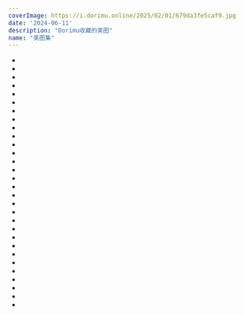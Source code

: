 ```yaml
---
coverImage: https://i.dorimu.online/2025/02/01/679da3fe5caf9.jpg
date: '2024-06-11'
description: "Dorimu收藏的美图"
name: "美图集"
---
```

- [](https://i.dorimu.online/2025/02/01/679da3fe5caf9.jpg)
- [](https://i.dorimu.online/2025/02/01/679da3fe31f23.jpg)
- [](https://i.dorimu.online/2025/02/01/679da3fc0f7ef.jpg)
- [](https://i.dorimu.online/2025/02/01/679da3f8d97e6.jpg)
- [](https://i.dorimu.online/2025/02/01/679da3f56754c.jpg)
- [](https://i.dorimu.online/2025/02/01/679da3f5b5e2a.jpg)
- [](https://i.dorimu.online/2025/02/01/679da3f5bf873.jpg)
- [](https://i.dorimu.online/2025/02/01/679da3f48a179.jpg)
- [](https://i.dorimu.online/2025/02/01/679da3f44f209.jpg)
- [](https://i.dorimu.online/2025/02/01/679da3f42580d.jpg)
- [](https://i.dorimu.online/2025/02/01/679da3f165bf1.jpg)
- [](https://i.dorimu.online/2025/02/01/679da3f1ab893.jpg)
- [](https://i.dorimu.online/2025/02/01/679da3edbd08c.jpg)
- [](https://i.dorimu.online/2025/02/01/679da3ee15cbf.jpg)
- [](https://i.dorimu.online/2025/02/01/679da3deea922.jpg)
- [](https://d.dorimu.cn/i/2025/02/01/679da3926ad58.png)
- [](https://d.dorimu.cn/i/2025/02/01/679da38990707.jpg)
- [](https://d.dorimu.cn/i/2025/02/01/679da38800ea9.jpg)
- [](https://d.dorimu.cn/i/2025/02/01/679da38719833.jpg)
- [](https://d.dorimu.cn/i/2025/02/01/679da383aa45c.jpg)
- [](https://d.dorimu.cn/i/2025/02/01/679da37f67cee.png)
- [](https://d.dorimu.cn/i/2025/02/01/679da37bd60cc.png)
- [](https://d.dorimu.cn/i/2025/02/01/679da3785608d.png)
- [](https://d.dorimu.cn/i/2025/02/01/679da3765c73f.png)
- [](https://d.dorimu.cn/i/2025/02/01/679da28bcb2d8.jpg)
- [](https://d.dorimu.cn/i/2025/02/01/679da2815275e.jpg)
- [](https://d.dorimu.cn/i/2025/02/01/679da27adefe8.jpg)
- [](https://i.dorimu.online/2025/01/31/679c6364867bd.png)
- [](https://i.dorimu.online/2025/01/31/679c6361eb199.jpg)
- [](https://i.dorimu.online/2025/01/31/679c63628685a.jpg)